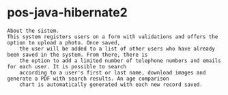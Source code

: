 # pos-java-hibernate2

    About the sistem.
    This system registers users on a form with validations and offers the option to upload a photo. Once saved, 
		the user will be added to a list of other users who have already been saved in the system. From there, there is
		the option to add a limited number of telephone numbers and emails for each user. It is possible to search 
		according to a user's first or last name, download images and generate a PDF with search results. An age comparison 
		chart is automatically generated with each new record saved.
